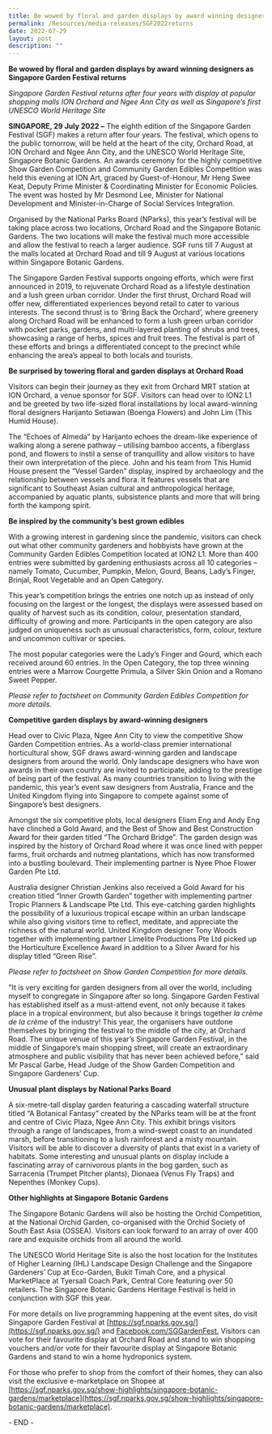 ```yaml
---
title: Be wowed by floral and garden displays by award winning designers
permalink: /Resources/media-releases/SGF2022returns
date: 2022-07-29
layout: post
description: ""
---
```

**Be wowed by floral and garden displays by award winning designers as Singapore Garden Festival returns**

_Singapore Garden Festival returns after four years with display at popular shopping malls ION Orchard and Ngee Ann City as well as Singapore’s first UNESCO World Heritage Site_

**SINGAPORE, 29 July 2022 –** The eighth edition of the Singapore Garden Festival (SGF) makes a return after four years. The festival, which opens to the public tomorrow, will be held at the heart of the city, Orchard Road, at ION Orchard and Ngee Ann City, and the UNESCO World Heritage Site, Singapore Botanic Gardens. An awards ceremony for the highly competitive Show Garden Competition and Community Garden Edibles Competition was held this evening at ION Art, graced by Guest-of-Honour, Mr Heng Swee Keat, Deputy Prime Minister & Coordinating Minister for Economic Policies. The event was hosted by Mr Desmond Lee, Minister for National Development and Minister-in-Charge of Social Services Integration.

Organised by the National Parks Board (NParks), this year’s festival will be taking place across two locations, Orchard Road and the Singapore Botanic Gardens. The two locations will make the festival much more accessible and allow the festival to reach a larger audience. SGF runs till 7 August at the malls located at Orchard Road and till 9 August at various locations within Singapore Botanic Gardens.

The Singapore Garden Festival supports ongoing efforts, which were first announced in 2019, to rejuvenate Orchard Road as a lifestyle destination and a lush green urban corridor. Under the first thrust, Orchard Road will offer new, differentiated experiences beyond retail to cater to various interests. The second thrust is to ‘Bring Back the Orchard’, where greenery along Orchard Road will be enhanced to form a lush green urban corridor with pocket parks, gardens, and multi-layered planting of shrubs and trees, showcasing a range of herbs, spices and fruit trees. The festival is part of these efforts and brings a differentiated concept to the precinct while enhancing the area’s appeal to both locals and tourists.

**Be surprised by towering floral and garden displays at Orchard Road**

Visitors can begin their journey as they exit from Orchard MRT station at ION Orchard, a venue sponsor for SGF. Visitors can head over to ION2 L1 and be greeted by two life-sized floral installations by local award-winning floral designers Harijanto Setiawan (Boenga Flowers) and John Lim (This Humid House).

The “Echoes of Almeda” by Harijanto echoes the dream-like experience of walking along a serene pathway – utilising bamboo accents, a fiberglass pond, and flowers to instil a sense of tranquillity and allow visitors to have their own interpretation of the piece. John and his team from This Humid House present the “Vessel Garden” display, inspired by archaeology and the relationship between vessels and flora. It features vessels that are significant to Southeast Asian cultural and anthropological heritage, accompanied by aquatic plants, subsistence plants and more that will bring forth the kampong spirit.

**Be inspired by the community’s best grown edibles**

With a growing interest in gardening since the pandemic, visitors can check out what other community gardeners and hobbyists have grown at the Community Garden Edibles Competition located at ION2 L1. More than 400 entries were submitted by gardening enthusiasts across all 10 categories – namely Tomato, Cucumber, Pumpkin, Melon, Gourd, Beans, Lady’s Finger, Brinjal, Root Vegetable and an Open Category.

This year’s competition brings the entries one notch up as instead of only focusing on the largest or the longest, the displays were assessed based on quality of harvest such as its condition, colour, presentation standard, difficulty of growing and more. Participants in the open category are also judged on uniqueness such as unusual characteristics, form, colour, texture and uncommon cultivar or species.

The most popular categories were the Lady’s Finger and Gourd, which each received around 60 entries. In the Open Category, the top three winning entries were a Marrow Courgette Primula, a Silver Skin Onion and a Romano Sweet Pepper.

_Please refer to factsheet on Community Garden Edibles Competition for more details._

**Competitive garden displays by award-winning designers**

Head over to Civic Plaza, Ngee Ann City to view the competitive Show Garden Competition entries. As a world-class premier international horticultural show, SGF draws award-winning garden and landscape designers from around the world. Only landscape designers who have won awards in their own country are invited to participate, adding to the prestige of being part of the festival. As many countries transition to living with the pandemic, this year’s event saw designers from Australia, France and the United Kingdom flying into Singapore to compete against some of Singapore’s best designers.

Amongst the six competitive plots, local designers Eliam Eng and Andy Eng have clinched a Gold Award, and the Best of Show and Best Construction Award for their garden titled “The Orchard Bridge”. The garden design was inspired by the history of Orchard Road where it was once lined with pepper farms, fruit orchards and nutmeg plantations, which has now transformed into a bustling boulevard. Their implementing partner is Nyee Phoe Flower Garden Pte Ltd. 

Australia designer Christian Jenkins also received a Gold Award for his creation titled “Inner Growth Garden” together with implementing partner Tropic Planners & Landscape Pte Ltd. This eye-catching garden highlights the possibility of a luxurious tropical escape within an urban landscape while also giving visitors time to reflect, meditate, and appreciate the richness of the natural world. United Kingdom designer Tony Woods together with implementing partner Limelite Productions Pte Ltd picked up the Horticulture Excellence Award in addition to a Silver Award for his display titled “Green Rise”.

_Please refer to factsheet on Show Garden Competition for more details._

"It is very exciting for garden designers from all over the world, including myself to congregate in Singapore after so long. Singapore Garden Festival has established itself as a must-attend event, not only because it takes place in a tropical environment, but also because it brings together _la crème de la crème_ of the industry! This year, the organisers have outdone themselves by bringing the festival to the middle of the city, at Orchard Road. The unique venue of this year’s Singapore Garden Festival, in the middle of Singapore’s main shopping street, will create an extraordinary atmosphere and public visibility that has never been achieved before,” said Mr Pascal Garbe, Head Judge of the Show Garden Competition and Singapore Gardeners’ Cup.

**Unusual plant displays by National Parks Board**

A six-metre-tall display garden featuring a cascading waterfall structure titled “A Botanical Fantasy” created by the NParks team will be at the front and centre of Civic Plaza, Ngee Ann City. This exhibit brings visitors through a range of landscapes, from a wind-swept coast to an inundated marsh, before transitioning to a lush rainforest and a misty mountain. Visitors will be able to discover a diversity of plants that exist in a variety of habitats. Some interesting and unusual plants on display include a fascinating array of carnivorous plants in the bog garden, such as Sarracenia (Trumpet Pitcher plants), Dionaea (Venus Fly Traps) and Nepenthes (Monkey Cups).

**Other highlights at Singapore Botanic Gardens**

The Singapore Botanic Gardens will also be hosting the Orchid Competition, at the National Orchid Garden, co-organised with the Orchid Society of South East Asia (OSSEA). Visitors can look forward to an array of over 400 rare and exquisite orchids from all around the world.

The UNESCO World Heritage Site is also the host location for the Institutes of Higher Learning (IHL) Landscape Design Challenge and the Singapore Gardeners’ Cup at Eco-Garden, Bukit Timah Core, and a physical MarketPlace at Tyersall Coach Park, Central Core featuring over 50 retailers. The Singapore Botanic Gardens Heritage Festival is held in conjunction with SGF this year.

For more details on live programming happening at the event sites, do visit Singapore Garden Festival at [https://sgf.nparks.gov.sg/](https://sgf.nparks.gov.sg/) and [Facebook.com/SGGardenFest.](http://facebook.com/SGGardenFest) Visitors can vote for their favourite display at Orchard Road and stand to win shopping vouchers and/or vote for their favourite display at Singapore Botanic Gardens and stand to win a home hydroponics system.

For those who prefer to shop from the comfort of their homes, they can also visit the exclusive e-marketplace on Shopee at [https://sgf.nparks.gov.sg/show-highlights/singapore-botanic-gardens/marketplace](https://sgf.nparks.gov.sg/show-highlights/singapore-botanic-gardens/marketplace).

\- END -
